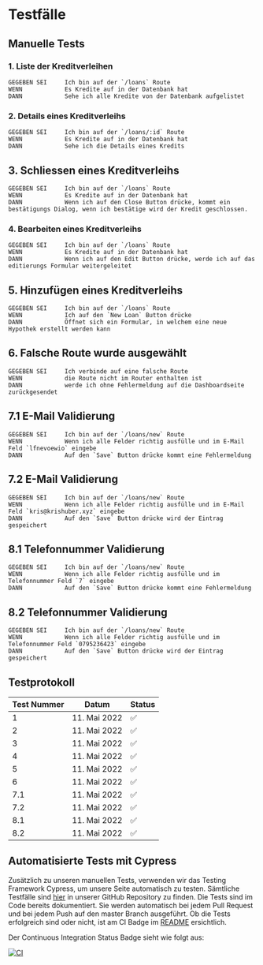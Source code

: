 # Testfälle

## Manuelle Tests

### 1. Liste der Kreditverleihen

```
GEGEBEN SEI     Ich bin auf der `/loans` Route
WENN            Es Kredite auf in der Datenbank hat
DANN            Sehe ich alle Kredite von der Datenbank aufgelistet
```

### 2. Details eines Kreditverleihs

```
GEGEBEN SEI     Ich bin auf der `/loans/:id` Route
WENN            Es Kredite auf in der Datenbank hat
DANN            Sehe ich die Details eines Kredits
```

## 3. Schliessen eines Kreditverleihs

```
GEGEBEN SEI     Ich bin auf der `/loans` Route
WENN            Es Kredite auf in der Datenbank hat
DANN            Wenn ich auf den Close Button drücke, kommt ein bestätigungs Dialog, wenn ich bestätige wird der Kredit geschlossen.
```

### 4. Bearbeiten eines Kreditverleihs

```
GEGEBEN SEI     Ich bin auf der `/loans` Route
WENN            Es Kredite auf in der Datenbank hat
DANN            Wenn ich auf den Edit Button drücke, werde ich auf das editierungs Formular weitergeleitet
```

## 5. Hinzufügen eines Kreditverleihs

```
GEGEBEN SEI     Ich bin auf der `/loans` Route
WENN            Ich auf den `New Loan` Button drücke
DANN            Öffnet sich ein Formular, in welchem eine neue Hypothek erstellt werden kann
```

## 6. Falsche Route wurde ausgewählt

```
GEGEBEN SEI     Ich verbinde auf eine falsche Route
WENN            die Route nicht im Router enthalten ist
DANN            werde ich ohne Fehlermeldung auf die Dashboardseite zurückgesendet
```

## 7.1 E-Mail Validierung
```
GEGEBEN SEI     Ich bin auf der `/loans/new` Route
WENN            Wenn ich alle Felder richtig ausfülle und im E-Mail Feld `lfnevoewio` eingebe 
DANN            Auf den `Save` Button drücke kommt eine Fehlermeldung
```

## 7.2 E-Mail Validierung
```
GEGEBEN SEI     Ich bin auf der `/loans/new` Route
WENN            Wenn ich alle Felder richtig ausfülle und im E-Mail Feld `kris@krishuber.xyz` eingebe 
DANN            Auf den `Save` Button drücke wird der Eintrag gespeichert
```

## 8.1 Telefonnummer Validierung
```
GEGEBEN SEI     Ich bin auf der `/loans/new` Route
WENN            Wenn ich alle Felder richtig ausfülle und im Telefonnummer Feld `7` eingebe 
DANN            Auf den `Save` Button drücke kommt eine Fehlermeldung
```

## 8.2 Telefonnummer Validierung
```
GEGEBEN SEI     Ich bin auf der `/loans/new` Route
WENN            Wenn ich alle Felder richtig ausfülle und im Telefonnummer Feld `0795236423` eingebe 
DANN            Auf den `Save` Button drücke wird der Eintrag gespeichert
```

## Testprotokoll
| Test Nummer | Datum        | Status |
|-------------|--------------|--------|
| 1           | 11. Mai 2022 | ✅     |
| 2           | 11. Mai 2022 | ✅     |
| 3           | 11. Mai 2022 | ✅     |
| 4           | 11. Mai 2022 | ✅     |
| 5           | 11. Mai 2022 | ✅     |
| 6           | 11. Mai 2022 | ✅     |
| 7.1         | 11. Mai 2022 | ✅     |
| 7.2         | 11. Mai 2022 | ✅     |
| 8.1         | 11. Mai 2022 | ✅     |
| 8.2         | 11. Mai 2022 | ✅     |

## Automatisierte Tests mit Cypress

Zusätzlich zu unseren manuellen Tests, verwenden wir das Testing Framework Cypress, um unsere Seite automatisch zu testen. Sämtliche Testfälle sind [hier](https://github.com/3n3a-school/m307/tree/master/test/cypress/integration) in unserer GitHub Repository zu finden. Die Tests sind im Code bereits dokumentiert. Sie werden automatisch bei jedem Pull Request und bei jedem Push auf den master Branch ausgeführt. Ob die Tests erfolgreich sind oder nicht, ist am CI Badge im [README](https://github.com/3n3a-school/m307/blob/master/README.md) ersichtlich.

Der Continuous Integration Status Badge sieht wie folgt aus:

[![CI](https://github.com/3n3a-school/m307/actions/workflows/ci.yml/badge.svg?branch=master)](https://github.com/3n3a-school/m307/actions/workflows/ci.yml)

